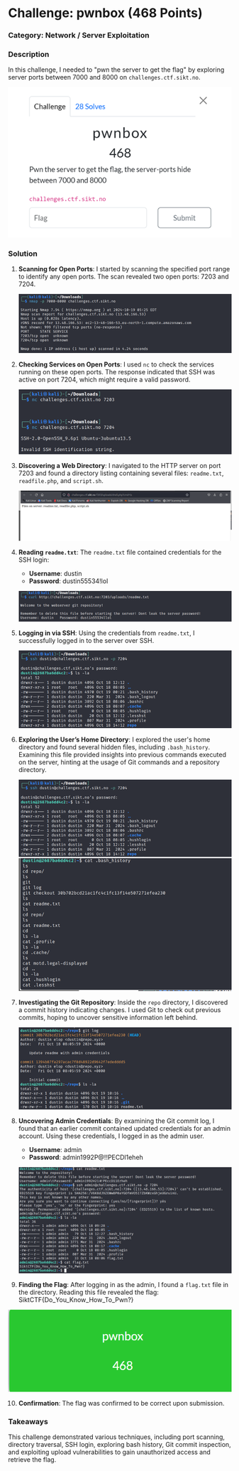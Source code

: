 # Challenge: pwnbox (468 Points)

### Category: Network / Server Exploitation

### Description
In this challenge, I needed to "pwn the server to get the flag" by exploring server ports between 7000 and 8000 on `challenges.ctf.sikt.no`.

![Task](../Bilder/Picture36.png)
### Solution

1. **Scanning for Open Ports**:
   I started by scanning the specified port range to identify any open ports. The scan revealed two open ports: 7203 and 7204.

   ![Port Scan Results](../Bilder/Picture37.png)

2. **Checking Services on Open Ports**:
   I used `nc` to check the services running on these open ports. The response indicated that SSH was active on port 7204, which might require a valid password.

   ![Checking Open Ports](../Bilder/Picture38.png)

3. **Discovering a Web Directory**:
   I navigated to the HTTP server on port 7203 and found a directory listing containing several files: `readme.txt`, `readfile.php`, and `script.sh`.

   ![Directory Listing](../Bilder/Picture41.png)

4. **Reading `readme.txt`**:
   The `readme.txt` file contained credentials for the SSH login:
   
   - **Username**: dustin
   - **Password**: dustin55534!lol

   ![Readme Content](../Bilder/Picture42.png)

5. **Logging in via SSH**:
   Using the credentials from `readme.txt`, I successfully logged in to the server over SSH.

   ![SSH Login](../Bilder/Picture43.png)

6. **Exploring the User’s Home Directory**:
   I explored the user's home directory and found several hidden files, including `.bash_history`. Examining this file provided insights into previous commands executed on the server, hinting at the usage of Git commands and a repository directory.

   ![Bash History](../Bilder/Picture43.png)
   ![Bash History](../Bilder/Picture44.png)

7. **Investigating the Git Repository**:
   Inside the `repo` directory, I discovered a commit history indicating changes. I used Git to check out previous commits, hoping to uncover sensitive information left behind.

   ![Git History](../Bilder/Picture45.png)

8. **Uncovering Admin Credentials**:
   By examining the Git commit log, I found that an earlier commit contained updated credentials for an admin account. Using these credentials, I logged in as the admin user.

   - **Username**: admin
   - **Password**: admin1992P@!!PECDl1eheh

   ![Admin Credentials in Git Log](../Bilder/Picture46.png)

9. **Finding the Flag**:
   After logging in as the admin, I found a `flag.txt` file in the directory. Reading this file revealed the flag: SiktCTF{Do_You_Know_How_To_Pwn?}

   
![Flag File Contents](../Bilder/Picture47.png)

10. **Confirmation**:
 The flag was confirmed to be correct upon submission.

### Takeaways
This challenge demonstrated various techniques, including port scanning, directory traversal, SSH login, exploring bash history, Git commit inspection, and exploiting upload vulnerabilities to gain unauthorized access and retrieve the flag.


